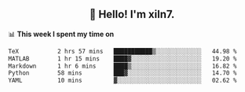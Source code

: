 <h2 align="center">👋 Hello! I'm xiln7.</h2>

📊 **This week I spent my time on**
<!--START_SECTION:waka-->

```txt
TeX           2 hrs 57 mins   ███████████▒░░░░░░░░░░░░░   44.98 %
MATLAB        1 hr 15 mins    ████▓░░░░░░░░░░░░░░░░░░░░   19.20 %
Markdown      1 hr 6 mins     ████▒░░░░░░░░░░░░░░░░░░░░   16.82 %
Python        58 mins         ███▓░░░░░░░░░░░░░░░░░░░░░   14.70 %
YAML          10 mins         ▓░░░░░░░░░░░░░░░░░░░░░░░░   02.62 %
```

<!--END_SECTION:waka-->


